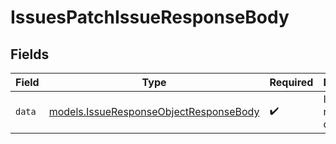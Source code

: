 # IssuesPatchIssueResponseBody


## Fields

| Field                                                                                  | Type                                                                                   | Required                                                                               | Description                                                                            |
| -------------------------------------------------------------------------------------- | -------------------------------------------------------------------------------------- | -------------------------------------------------------------------------------------- | -------------------------------------------------------------------------------------- |
| `data`                                                                                 | [models.IssueResponseObjectResponseBody](../models/issueresponseobjectresponsebody.md) | :heavy_check_mark:                                                                     | Issue response object.                                                                 |